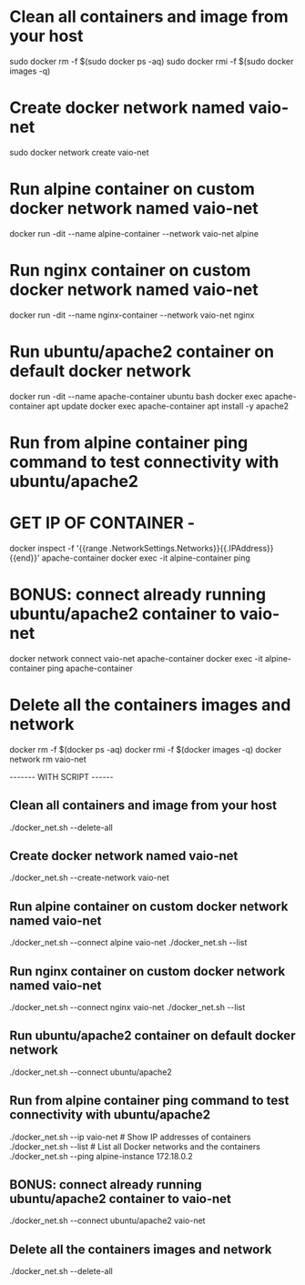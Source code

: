 # Clean all containers and image from your host
sudo docker rm -f $(sudo docker ps -aq)
sudo docker rmi -f $(sudo docker images -q)

# Create docker network named vaio-net
sudo docker network create vaio-net

# Run alpine container on custom docker network named vaio-net
docker run -dit --name alpine-container --network vaio-net alpine

# Run nginx container on custom docker network named vaio-net
docker run -dit --name nginx-container --network vaio-net nginx

# Run ubuntu/apache2 container on default docker network
docker run -dit --name apache-container ubuntu bash
docker exec apache-container apt update
docker exec apache-container apt install -y apache2

# Run from alpine container ping command to test connectivity with ubuntu/apache2
# GET IP OF CONTAINER - 
docker inspect -f '{{range .NetworkSettings.Networks}}{{.IPAddress}}{{end}}' apache-container
docker exec -it alpine-container ping <IP-ADDRESS-FROM-ABOVE>


# BONUS: connect already running ubuntu/apache2 container to vaio-net
docker network connect vaio-net apache-container
docker exec -it alpine-container ping apache-container

# Delete all the containers images and network
docker rm -f $(docker ps -aq)
docker rmi -f $(docker images -q)
docker network rm vaio-net

-------  WITH SCRIPT ------


## Clean all containers and image from your host
./docker_net.sh --delete-all

## Create docker network named vaio-net
./docker_net.sh --create-network vaio-net

## Run alpine container on custom docker network named vaio-net
./docker_net.sh --connect alpine vaio-net
./docker_net.sh --list

## Run nginx container on custom docker network named vaio-net
./docker_net.sh --connect nginx vaio-net
./docker_net.sh --list

## Run ubuntu/apache2 container on default docker network
./docker_net.sh --connect ubuntu/apache2

## Run from alpine container ping command to test connectivity with ubuntu/apache2
./docker_net.sh --ip vaio-net    # Show IP addresses of containers
./docker_net.sh --list    # List all Docker networks and the containers
./docker_net.sh --ping alpine-instance 172.18.0.2

## BONUS: connect already running ubuntu/apache2 container to vaio-net
./docker_net.sh --connect ubuntu/apache2 vaio-net

## Delete all the containers images and network
./docker_net.sh --delete-all

